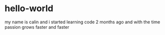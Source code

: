 # hello-world
my name is calin and i started learning code 2 months ago and with the time passion grows faster and faster

